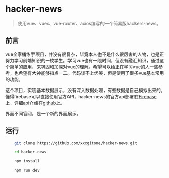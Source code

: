 # hacker-news

> 使用vue、vuex、vue-router、axios编写的一个简易版hackers-news。

## 前言
vue全家桶练手项目，并没有很复杂，毕竟本人也不是什么很厉害的人物，也是正努力学习前端知识的一枚学生。学习vue也有一段时间，但没有融汇知识，通过这个简单的应用，来巩固和加深对vue的理解。希望可以给正在学习vue的人一些参考，也希望有大神能够指点一二。代码谈不上优美，但是使用了很多vue基本常用的功能。

这个项目，实现基本数据展示，没有深入数据处理，有些数据是自己模拟出来的。懂得firebase可以直接使用官方API，hacker-news的官方api部署在[Firebase][1]上，详细api介绍在[github][2]上。

界面不同官网，是一个新的界面展示。




## 运行

``` bash
 	git clone https://github.com/xxxgitone/hacker-news.git

	cd hacker-news

	npm install
	
	npm run dev
```


  [1]: https://firebase.google.com/
  [2]: https://github.com/HackerNews/API